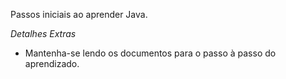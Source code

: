 Passos iniciais ao aprender Java.

*Detalhes Extras*

- Mantenha-se lendo os documentos para o passo à passo do aprendizado.
